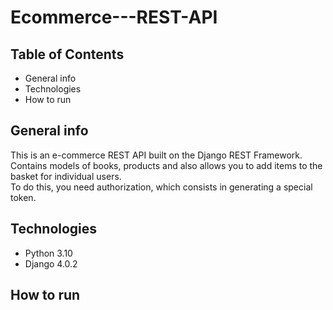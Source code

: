 # Ecommerce---REST-API

## Table of Contents

* General info
* Technologies
* How to run


## General info
This is an e-commerce REST API built on the Django REST Framework.  
Contains models of books, products and also allows you to add items to the basket for individual users.  
To do this, you need authorization, which consists in generating a special token.


## Technologies
- Python 3.10
- Django 4.0.2


## How to run







